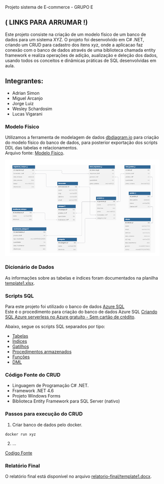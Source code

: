 Projeto sistema de E-commerce - GRUPO E
## (  LINKS PARA ARRUMAR !)

Este projeto consiste na criação de um modelo físico de um banco de dados para um sistema XYZ.
O projeto foi desenvolvido em C# .NET, criando um CRUD para cadastro dos itens xyz, onde a aplicacao faz conexão com o banco de dados através de uma biblioteca chamada entity framework e realiza operações de adição, aualização e deleção dos dados, usando todos os conceitos e dinâmicas práticas de SQL desenvolvidas em aula.

## Integrantes:

- Adrian Simon
- Miguel Arcanjo
- Jorge Luiz
- Wesley Schardosim
- Lucas Vigarani


### Modelo Físico
Utilizamos a ferramenta de modelagem de dados [dbdiagram.io](https://dbdiagram.io/) para criação do modelo físico do banco de dados, para posterior exportação dos scripts DDL das tabelas e relacionamentos.<br>
Arquivo fonte: [Modelo Fisico](https://github.com/adriansimon23/Trabalho_BD/tree/main/modelo_fisico).<br>

![image](https://raw.githubusercontent.com/adriansimon23/Trabalho_BD/refs/heads/main/modelo_fisico/modelo_fisco_banco_de_dados_estoque_e-commerce.png)

### Dicionário de Dados
As informações sobre as tabelas e índices foram documentados na planilha [template1.xlsx](dicionario_dados/template1.xlsx).

### Scripts SQL
Para este projeto foi utilizado o banco de dados [Azure SQL](https://azure.microsoft.com/pt-br/products/azure-sql/database) <br>
Este é o procedimento para criação do banco de dados Azure SQL [Criando SQL Azure serverless no Azure gratuito - Sem cartão de crédito](https://github.com/jlsilva01/sql-azure-satc).

Abaixo, segue os scripts SQL separados por tipo:
+ [Tabelas](scripts/ddl/tabelas)
+ [Índices](scripts/ddl/indices)
+ [Gatilhos](scripts/ddl/gatilhos)
+ [Procedimentos armazenados](scripts/ddl/procedimentos-armazenados)
+ [Funções](scripts/ddl/funcoes)
+ [DML](scripts/dml)

### Código Fonte do CRUD
- Linguagem de Programação C# .NET.<br>
- Framework .NET 4.6
- Projeto Windows Forms
- Biblioteca Entity Framework para SQL Server (nativo)

### Passos para execução do CRUD

1. Criar banco de dados pelo docker.
```
docker run xyz
```
2. ...
   

[Codigo Fonte](crud/)

### Relatório Final
O relatório final está disponível no arquivo [relatorio-final/template1.docx](relatorio/template1.docx).

